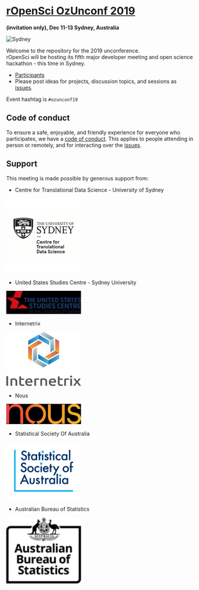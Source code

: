 # [rOpenSci OzUnconf 2019 ](http://ozunconf19.ropensci.org/)
__(invitation only), Dec 11-13 Sydney, Australia__

![Sydney](http://ozunconf19.ropensci.org/images/rainbow_opera_house.jpg)

Welcome to the repository for the 2019 unconference.  
rOpenSci will be hosting its fifth major developer meeting and open science hackathon - this time in Sydney.

* [Participants](http://ozunconf19.ropensci.org/#participants)  
* Please post ideas for projects, discussion topics, and sessions as [issues](https://github.com/ropensci/ozunconf19/issues/).

Event hashtag is `#ozunconf19`

## Code of conduct

To ensure a safe, enjoyable, and friendly experience for everyone who participates, we have a [code of conduct](http://ozunconf19.ropensci.org/coc).  This applies to people attending in person or remotely, and for interacting over the [issues](https://github.com/ropensci/ozunconf19/issues/).

## Support  
This meeting is made possible by generous support from:


- Centre for Translational Data Science - University of Sydney

<img src="images/CTDS.png" alt="Centre for Translational Data Science - University of Sydney" width="200"/>

- United States Studies Centre - Sydney University


<img src="images/USSC.jpeg" alt="United States Studies Centre - Sydney University" width="200"/>





- Internetrix

<img src="images/Internetrix-Vertical-RGB-1200px.png" alt="Internetrix" width="200"/>

- Nous

<img src="images/Nous.jpeg" alt="Nous" width="200"/>

- Statistical Society Of Australia

<img src="images/StatisticalSocietyOfAustralia_Logotype_MAIN_USE.png" alt="Statistical Society Of Australia" width="200"/>
 
 
- Australian Bureau of Statistics

 
<img src="images/ABS_Logo_RGB_Mono_72px_125W_ResponsiveLR.png" alt="Australian Beuro of Statistics" width="200"/>

